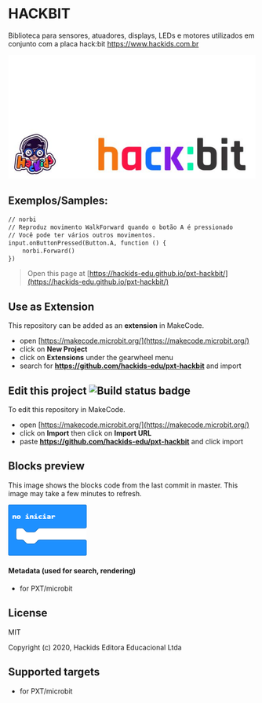 # HACKBIT
Biblioteca para sensores, atuadores, displays, LEDs e motores utilizados em conjunto com a placa hack:bit
https://www.hackids.com.br

![](icon.png)  

## Exemplos/Samples:

```blocks
// norbi
// Reproduz movimento WalkForward quando o botão A é pressionado
// Você pode ter vários outros movimentos.
input.onButtonPressed(Button.A, function () {
    norbi.Forward()
})
```

> Open this page at [https://hackids-edu.github.io/pxt-hackbit/](https://hackids-edu.github.io/pxt-hackbit/)

## Use as Extension

This repository can be added as an **extension** in MakeCode.

* open [https://makecode.microbit.org/](https://makecode.microbit.org/)
* click on **New Project**
* click on **Extensions** under the gearwheel menu
* search for **https://github.com/hackids-edu/pxt-hackbit** and import

## Edit this project ![Build status badge](https://github.com/hackids-edu/pxt-hackbit/workflows/MakeCode/badge.svg)

To edit this repository in MakeCode.

* open [https://makecode.microbit.org/](https://makecode.microbit.org/)
* click on **Import** then click on **Import URL**
* paste **https://github.com/hackids-edu/pxt-hackbit** and click import

## Blocks preview

This image shows the blocks code from the last commit in master.
This image may take a few minutes to refresh.

![A rendered view of the blocks](https://github.com/hackids-edu/pxt-hackbit/raw/master/.github/makecode/blocks.png)

#### Metadata (used for search, rendering)

* for PXT/microbit
<script src="https://makecode.com/gh-pages-embed.js"></script><script>makeCodeRender("{{ site.makecode.home_url }}", "{{ site.github.owner_name }}/{{ site.github.repository_name }}");</script>

## License

MIT

Copyright (c) 2020, Hackids Editora Educacional Ltda

## Supported targets

* for PXT/microbit
